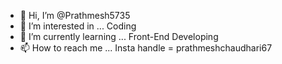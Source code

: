 - 👋 Hi, I’m @Prathmesh5735
- 👀 I’m interested in ... Coding
- 🌱 I’m currently learning ... Front-End Developing
- 📫 How to reach me ... Insta handle = prathmeshchaudhari67

<!---
Prathmesh5735/Prathmesh5735 is a ✨ special ✨ repository because its `README.md` (this file) appears on your GitHub profile.
You can click the Preview link to take a look at your changes.
--->
